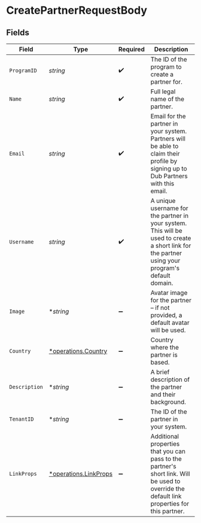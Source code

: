 # CreatePartnerRequestBody


## Fields

| Field                                                                                                                                           | Type                                                                                                                                            | Required                                                                                                                                        | Description                                                                                                                                     |
| ----------------------------------------------------------------------------------------------------------------------------------------------- | ----------------------------------------------------------------------------------------------------------------------------------------------- | ----------------------------------------------------------------------------------------------------------------------------------------------- | ----------------------------------------------------------------------------------------------------------------------------------------------- |
| `ProgramID`                                                                                                                                     | *string*                                                                                                                                        | :heavy_check_mark:                                                                                                                              | The ID of the program to create a partner for.                                                                                                  |
| `Name`                                                                                                                                          | *string*                                                                                                                                        | :heavy_check_mark:                                                                                                                              | Full legal name of the partner.                                                                                                                 |
| `Email`                                                                                                                                         | *string*                                                                                                                                        | :heavy_check_mark:                                                                                                                              | Email for the partner in your system. Partners will be able to claim their profile by signing up to Dub Partners with this email.               |
| `Username`                                                                                                                                      | *string*                                                                                                                                        | :heavy_check_mark:                                                                                                                              | A unique username for the partner in your system. This will be used to create a short link for the partner using your program's default domain. |
| `Image`                                                                                                                                         | **string*                                                                                                                                       | :heavy_minus_sign:                                                                                                                              | Avatar image for the partner – if not provided, a default avatar will be used.                                                                  |
| `Country`                                                                                                                                       | [*operations.Country](../../models/operations/country.md)                                                                                       | :heavy_minus_sign:                                                                                                                              | Country where the partner is based.                                                                                                             |
| `Description`                                                                                                                                   | **string*                                                                                                                                       | :heavy_minus_sign:                                                                                                                              | A brief description of the partner and their background.                                                                                        |
| `TenantID`                                                                                                                                      | **string*                                                                                                                                       | :heavy_minus_sign:                                                                                                                              | The ID of the partner in your system.                                                                                                           |
| `LinkProps`                                                                                                                                     | [*operations.LinkProps](../../models/operations/linkprops.md)                                                                                   | :heavy_minus_sign:                                                                                                                              | Additional properties that you can pass to the partner's short link. Will be used to override the default link properties for this partner.     |